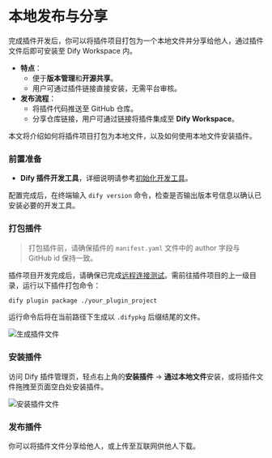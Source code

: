 # 本地发布与分享

完成插件开发后，你可以将插件项目打包为一个本地文件并分享给他人，通过插件文件后即可安装至 Dify Workspace 内。

* **特点**：
  * 便于**版本管理**和**开源共享**。
  * 用户可通过插件链接直接安装，无需平台审核。
* **发布流程**：
  * 将插件代码推送至 GitHub 仓库。
  * 分享仓库链接，用户可通过链接将插件集成至 **Dify Workspace**。

本文将介绍如何将插件项目打包为本地文件，以及如何使用本地文件安装插件。

### 前置准备

* **Dify 插件开发工具**，详细说明请参考[初始化开发工具](../quick-start/develop-plugins/initialize-development-tools.md)。

配置完成后，在终端输入 `dify version` 命令，检查是否输出版本号信息以确认已安装必要的开发工具。

### 打包插件

> 打包插件前，请确保插件的 `manifest.yaml` 文件中的 author 字段与 GitHub id 保持一致。

插件项目开发完成后，请确保已完成[远程连接测试](../quick-start/develop-plugins/extension-plugin.md#tiao-shi-cha-jian)。需前往插件项目的上一级目录，运行以下插件打包命令：

```bash
dify plugin package ./your_plugin_project
```

运行命令后将在当前路径下生成以 `.difypkg` 后缀结尾的文件。

![生成插件文件](https://assets-docs.dify.ai/2024/12/98e09c04273eace8fe6e5ac976443cca.png)

### 安装插件

访问 Dify 插件管理页，轻点右上角的**安装插件** → **通过本地文件**安装，或将插件文件拖拽至页面空白处安装插件。

![安装插件文件](https://assets-docs.dify.ai/2024/12/8c31c4025a070f23455799f942b91a57.png)

### 发布插件

你可以将插件文件分享给他人，或上传至互联网供他人下载。



